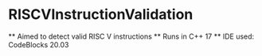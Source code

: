 # RISCVInstructionValidation
** Aimed to detect valid RISC V instructions
** Runs in C++ 17
** IDE used: CodeBlocks 20.03
